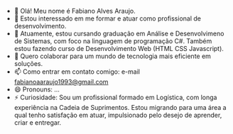 - 👋 Olá! Meu nome é Fabiano Alves Araujo.
- 👀 Estou interessado em me formar e atuar como profissional de desenvolvimento.
- 🌱 Atuamente, estou cursando graduação em Análise e Desenvolvimeno de Sistemas, com foco na linguagem de programação C#. Também estou fazendo curso de Desenvolvimento Web (HTML CSS Javascript).
- 💞️ Quero colaborar para um mundo de tecnologia mais eficiente em soluções.
- 📫 Como entrar em contato comigo: e-mail fabianoaaraujo1993@gmail.com
- 😄 Pronouns: ...
- ⚡ Curiosidade: Sou um profissional formado em Logística, com longa experiência na Cadeia de Suprimentos. Estou migrando para uma área a qual tenho satisfação em atuar, impulsionado pelo desejo de aprender, criar e entregar.

<!---
FabianoAAraujo/FabianoAAraujo is a ✨ special ✨ repository because its `README.md` (this file) appears on your GitHub profile.
You can click the Preview link to take a look at your changes.
--->
